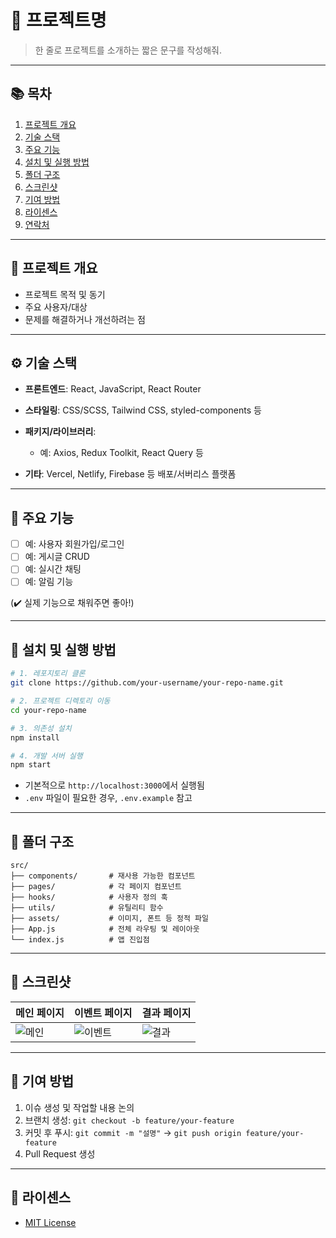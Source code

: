 # 🚀 프로젝트명

> 한 줄로 프로젝트를 소개하는 짧은 문구를 작성해줘.

---

## 📚 목차

1. [프로젝트 개요](#프로젝트-개요)
2. [기술 스택](#기술-스택)
3. [주요 기능](#주요-기능)
4. [설치 및 실행 방법](#설치-및-실행-방법)
5. [폴더 구조](#폴더-구조)
6. [스크린샷](#스크린샷)
7. [기여 방법](#기여-방법)
8. [라이센스](#라이센스)
9. [연락처](#연락처)

---

## 📝 프로젝트 개요

- 프로젝트 목적 및 동기
- 주요 사용자/대상
- 문제를 해결하거나 개선하려는 점

---

## ⚙️ 기술 스택

- **프론트엔드**: React, JavaScript, React Router
- **스타일링**: CSS/SCSS, Tailwind CSS, styled-components 등
- **패키지/라이브러리**:

  - 예: Axios, Redux Toolkit, React Query 등

- **기타**: Vercel, Netlify, Firebase 등 배포/서버리스 플랫폼

---

## 🎨 주요 기능

- [ ] 예: 사용자 회원가입/로그인
- [ ] 예: 게시글 CRUD
- [ ] 예: 실시간 채팅
- [ ] 예: 알림 기능

(✔️ 실제 기능으로 채워주면 좋아!)

---

## 🚀 설치 및 실행 방법

```bash
# 1. 레포지토리 클론
git clone https://github.com/your-username/your-repo-name.git

# 2. 프로젝트 디렉토리 이동
cd your-repo-name

# 3. 의존성 설치
npm install

# 4. 개발 서버 실행
npm start
```

- 기본적으로 `http://localhost:3000`에서 실행됨
- `.env` 파일이 필요한 경우, `.env.example` 참고

---

## 📁 폴더 구조

```
src/
├── components/       # 재사용 가능한 컴포넌트
├── pages/            # 각 페이지 컴포넌트
├── hooks/            # 사용자 정의 훅
├── utils/            # 유틸리티 함수
├── assets/           # 이미지, 폰트 등 정적 파일
├── App.js            # 전체 라우팅 및 레이아웃
└── index.js          # 앱 진입점
```

---

## 📸 스크린샷

| 메인 페이지                     | 이벤트 페이지                      | 결과 페이지                        |
| ------------------------------- | ---------------------------------- | ---------------------------------- |
| ![메인](./screenshots/main.png) | ![이벤트](./screenshots/event.png) | ![결과](./screenshots/summary.png) |

---

## 🤝 기여 방법

1. 이슈 생성 및 작업할 내용 논의
2. 브랜치 생성: `git checkout -b feature/your-feature`
3. 커밋 후 푸시: `git commit -m "설명"` → `git push origin feature/your-feature`
4. Pull Request 생성

---

## 📜 라이센스

- [MIT License](./LICENSE)

